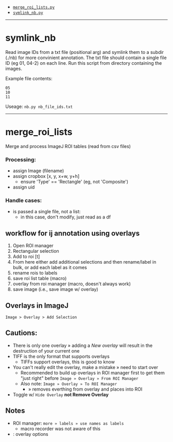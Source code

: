 - [`merge_roi_lists.py`](#merge_roi_lists)
- [`symlink_nb.py`](#symlink_nb)

----
# symlink_nb

Read image IDs from a txt file (positional arg) and symlink them to a
subdir (./nb) for more convinient annotation. The txt file should contain a
single file ID (eg 01, 04-2) on each line. Run this script from directory
containing the images.

Example file contents:
```
05
10
11
```

Useage: `nb.py nb_file_ids.txt`

----
# merge_roi_lists
Merge and process ImageJ ROI tables (read from csv files)

### Processing:
- assign Image (filename)
- assign cropbox [x, y, x+w, y+h]
  - ensure 'Type' == 'Rectangle' (eg, not 'Composite')
- assign uid

### Handle cases: 
- is passed a single file, not a list:
  - in this case, don't modify, just read as a df

## workflow for ij annotation using overlays

1. Open ROI manager 
2. Rectangular selection
3. Add to roi [t]
3. From here either add additional selections and then rename/label in bulk, or add each label as it comes
4. rename rois to labels
5. save roi list table (macro)
6. overlay from roi manager (macro, doesn't always work)
7. save image (i.e., save image w/ overlay)

## Overlays in ImageJ

`Image > Overlay > Add Selection`

## Cautions:
- There is only one overlay » adding a _New overlay_ will result in the
  destruction of your current one
- TIFF is the only format that supports overlays
  - TIFFs support overlays, this is good to know
- You can't really edit the overlay, make a mistake » need to start over
  - Recommended to build up overlays in ROI manager first to get them "just
    right" before `Image » Overlay » From ROI Manager`
  - Also note: `Image » Overlay » To ROI Manager`
    - » removes everthing from overlay and places into ROI
- Toggle w/ `Hide Overlay` **not Remove Overlay**

## Notes
- ROI manager: `more » labels » use names as labels`
  - macro recorder was not aware of this
- <C-S-y>: overlay options
